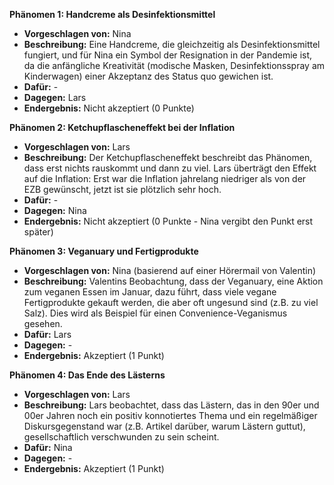 **Phänomen 1: Handcreme als Desinfektionsmittel**
* **Vorgeschlagen von:** Nina
* **Beschreibung:** Eine Handcreme, die gleichzeitig als Desinfektionsmittel fungiert, und für Nina ein Symbol der Resignation in der Pandemie ist, da die anfängliche Kreativität (modische Masken, Desinfektionsspray am Kinderwagen) einer Akzeptanz des Status quo gewichen ist.
* **Dafür:** -
* **Dagegen:** Lars
* **Endergebnis:** Nicht akzeptiert (0 Punkte)

**Phänomen 2: Ketchupflascheneffekt bei der Inflation**
* **Vorgeschlagen von:** Lars
* **Beschreibung:** Der Ketchupflascheneffekt beschreibt das Phänomen, dass erst nichts rauskommt und dann zu viel. Lars überträgt den Effekt auf die Inflation: Erst war die Inflation jahrelang niedriger als von der EZB gewünscht, jetzt ist sie plötzlich sehr hoch.
* **Dafür:** -
* **Dagegen:** Nina
* **Endergebnis:** Nicht akzeptiert (0 Punkte - Nina vergibt den Punkt erst später)

**Phänomen 3: Veganuary und Fertigprodukte**
* **Vorgeschlagen von:** Nina (basierend auf einer Hörermail von Valentin)
* **Beschreibung:** Valentins Beobachtung, dass der Veganuary, eine Aktion zum veganen Essen im Januar,  dazu führt, dass viele vegane Fertigprodukte gekauft werden, die aber oft ungesund sind (z.B. zu viel Salz). Dies wird als Beispiel für einen Convenience-Veganismus gesehen.
* **Dafür:** Lars
* **Dagegen:** -
* **Endergebnis:** Akzeptiert (1 Punkt)

**Phänomen 4: Das Ende des Lästerns**
* **Vorgeschlagen von:** Lars
* **Beschreibung:** Lars beobachtet, dass das Lästern, das in den 90er und 00er Jahren noch ein positiv konnotiertes Thema und ein regelmäßiger Diskursgegenstand war (z.B. Artikel darüber, warum Lästern guttut), gesellschaftlich verschwunden zu sein scheint.
* **Dafür:** Nina
* **Dagegen:** -
* **Endergebnis:** Akzeptiert (1 Punkt)
